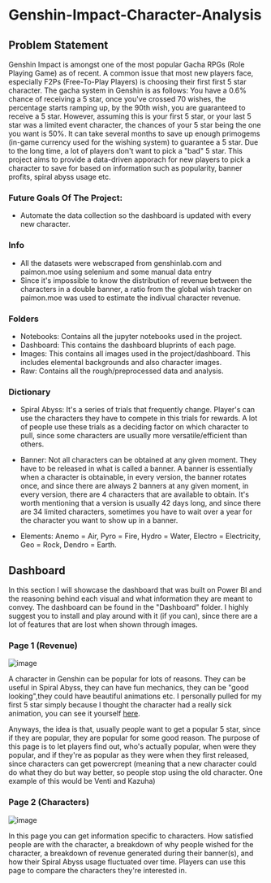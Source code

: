 # Genshin-Impact-Character-Analysis

## Problem Statement
Genshin Impact is amongst one of the most popular Gacha RPGs (Role Playing Game) as of recent. A common issue that most new players face, especially F2Ps (Free-To-Play Players) is choosing their first first 5 star character. The gacha system in Genshin is as follows: You have a 0.6% chance of receiving a 5 star, once you've crossed 70 wishes, the percentage starts ramping up, by the 90th wish, you are guaranteed to receive a 5 star. However, assuming this is your first 5 star, or your last 5 star was a limited event character, the chances of your 5 star being the one you want is 50%. It can take several months to save up enough primogems (in-game currency used for the wishing system) to guarantee a 5 star. Due to the long time, a lot of players don't want to pick a "bad" 5 star. This project aims to provide a data-driven apporach for new players to pick a character to save for based on information such as popularity, banner profits, spiral abyss usage etc.

### Future Goals Of The Project:
- Automate the data collection so the dashboard is updated with every new character.

### Info
- All the datasets were webscraped from genshinlab.com and paimon.moe using selenium and some manual data entry
- Since it's impossible to know the distribution of revenue between the characters in a double banner, a ratio from the global wish tracker on paimon.moe was used to estimate the indivual character revenue.

### Folders
- Notebooks: Contains all the jupyter notebooks used in the project.
- Dashboard: This contains the dashboard bluprints of each page.
- Images: This contains all images used in the project/dashboard. This includes elemental backgrounds and also character images.
- Raw: Contains all the rough/preprocessed data and analysis.

### Dictionary
- Spiral Abyss: It's a series of trials that frequently change. Player's can use the characters they have to compete in this trials for rewards. A lot of people use these trials as a deciding factor on which character to pull, since some characters are usually more versatile/efficient than others.

- Banner: Not all characters can be obtained at any given moment. They have to be released in what is called a banner. A banner is essentially when a character is obtainable, in every version, the banner rotates once, and since there are always 2 banners at any given moment, in every version, there are 4 characters that are available to obtain. It's worth mentioning that a version is usually 42 days long, and since there are 34 limited characters, sometimes you have to wait over a year for the character you want to show up in a banner.

- Elements: Anemo = Air, Pyro = Fire, Hydro = Water, Electro = Electricity, Geo = Rock, Dendro = Earth.

## Dashboard
In this section I will showcase the dashboard that was built on Power BI and the reasoning behind each visual and what information they are meant to convey.
The dashboard can be found in the "Dashboard" folder. I highly suggest you to install and play around with it (if you can), since there are a lot of features that are lost when shown through images.

### Page 1 (Revenue)
![image](https://github.com/user-attachments/assets/bd6f3edd-75c2-4d51-bed7-68787c82d813)

A character in Genshin can be popular for lots of reasons. They can be useful in Spiral Abyss, they can have fun mechanics, they can be "good looking",they could have beautiful animations etc. I personally pulled for my first 5 star simply because I thought the character had a really sick animation, you can see it yourself [here](https://www.youtube.com/watch?v=VQkZ1tKMC4I&ab_channel=Tyr).

Anyways, the idea is that, usually people want to get a popular 5 star, since if they are popular, they are popular for some good reason. The purpose of this page is to let players find out, who's actually popular, when were they popular, and if they're as popular as they were when they first released, since characters can get powercrept (meaning that a new character could do what they do but way better, so people stop using the old character. One example of this would be Venti and Kazuha)

### Page 2 (Characters)
![image](https://github.com/user-attachments/assets/067f2d21-e312-45e9-9ecc-93839ab7292d)

In this page you can get information specific to characters. How satisfied people are with the character, a breakdown of why people wished for the character, a breakdown of revenue generated during their banner(s), and how their Spiral Abyss usage fluctuated over time. Players can use this page to compare the characters they're interested in.

